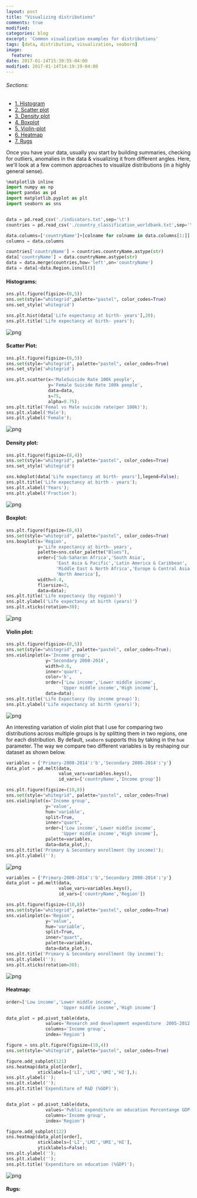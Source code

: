 ```yaml
---
layout: post
title: "Visualizing distributions"
comments: true
modified:
categories: blog
excerpt: 'Common visualization examples for distributions'
tags: [data, distribution, visualization, seaborn]
image:
  feature:
date: 2017-01-14T15:39:55-04:00
modified: 2017-01-14T14:19:19-04:00
---
```


###### Sections:

* [1. Histogram](#histogram)
* [2. Scatter plot](#scatter-plot)
* [3. Density plot](#density-plot)
* [4. Boxplot](#boxplot)
* [5. Violin-plot](#violin-plot)
* [6. Heatmap](#heatmap)
* [7. Rugs](#rugs)

Once you have your data, usually you start by building summaries, checking for outliers, anomalies in the data & visualizing it from different angles. Here, we'll look at a few common approaches to visualize distributions (in a highly general sense).



```python
%matplotlib inline
import numpy as np
import pandas as pd
import matplotlib.pyplot as plt
import seaborn as sns


data = pd.read_csv('./indicators.txt',sep='\t')
countries = pd.read_csv('./country_classification_worldbank.txt',sep='\t')

data.columns=['countryName']+[colname for colname in data.columns[1:]]
columns = data.columns

countries['countryName'] = countries.countryName.astype(str)
data['countryName'] = data.countryName.astype(str)
data = data.merge(countries,how='left',on='countryName')
data = data[~data.Region.isnull()]
```

#### Histograms:


```python
sns.plt.figure(figsize=(8,5))
sns.set(style="whitegrid",palette="pastel", color_codes=True)
sns.set_style('whitegrid')

sns.plt.hist(data['Life expectancy at birth- years'],20);
sns.plt.title('Life expectancy at birth- years');
```


![png](\images\blog\distributions\output_5_0.png)


#### Scatter Plot:


```python
sns.plt.figure(figsize=(8,5))
sns.set(style="whitegrid", palette="pastel", color_codes=True)
sns.set_style('whitegrid')

sns.plt.scatter(x='MaleSuicide Rate 100k people',
                y='Female Suicide Rate 100k people',
                data=data,
                s=75,
                alpha=0.75);
sns.plt.title('Femal vs Male suicide rate(per 100k)');
sns.plt.xlabel('Male');
sns.plt.ylabel('Female');
```


![png](\images\blog\distributions\output_7_0.png)


#### Density plot:


```python
sns.plt.figure(figsize=(8,4))
sns.set(style="whitegrid", palette="pastel", color_codes=True)
sns.set_style('whitegrid')

sns.kdeplot(data['Life expectancy at birth- years'],legend=False);
sns.plt.title('Life expectancy at birth - years');
sns.plt.xlabel('Years');
sns.plt.ylabel('Fraction');
```


![png](\images\blog\distributions\output_9_0.png)


#### Boxplot:


```python
sns.plt.figure(figsize=(8,4))
sns.set(style="whitegrid", palette="pastel", color_codes=True)
sns.boxplot(x='Region',
            y='Life expectancy at birth- years',
            palette=sns.color_palette("Blues"),
            order=['Sub-Saharan Africa','South Asia',
                   'East Asia & Pacific','Latin America & Caribbean',
                   'Middle East & North Africa','Europe & Central Asia',
                   'North America'],
            width=0.4,
            fliersize=3,
            data=data);
sns.plt.title('Life expectancy (by region)')
sns.plt.ylabel('Life expectancy at birth (years)')
sns.plt.xticks(rotation=30);
```


![png](\images\blog\distributions\output_11_0.png)


#### Violin plot:


```python
sns.plt.figure(figsize=(8,5))
sns.set(style="whitegrid", palette="pastel", color_codes=True);
sns.violinplot(x='Income group',
               y='Secondary 2008-2014',
               width=0.6,
               inner='quart',
               color='b',
               order=['Low income','Lower middle income',
                     'Upper middle income','High income'],
               data=data);
sns.plt.title('Life Expectancy (by income group)');
sns.plt.ylabel('Life expectancy at birth (years)');
```


![png](\images\blog\distributions\output_13_0.png)


An interesting variation of violin plot that I use for comparing two distributions across multiple groups is by splitting them in two regions, one for each distribution. By default, `seaborn` supports this by taking in the `hue` parameter. The way we compare two different variables is by reshaping our dataset as shown below.


```python
variables = {'Primary-2008-2014':'b','Secondary 2008-2014':'y'}
data_plot = pd.melt(data,
                    value_vars=variables.keys(),
                    id_vars=['countryName','Income group'])

sns.plt.figure(figsize=(10,8))
sns.set(style="whitegrid", palette="pastel", color_codes=True)
sns.violinplot(x='Income group',
               y='value',
               hue='variable',
               split=True,
               inner="quart",
               order=['Low income','Lower middle income',
                     'Upper middle income','High income'],
               palette=variables,
               data=data_plot,);
sns.plt.title('Primary & Secondary enrollment (by income)');
sns.plt.ylabel('');
```


![png](\images\blog\distributions\output_15_0.png)



```python
variables = {'Primary-2008-2014':'b','Secondary 2008-2014':'y'}
data_plot = pd.melt(data,
                    value_vars=variables.keys(),
                    id_vars=['countryName','Region'])

sns.plt.figure(figsize=(10,8))
sns.set(style="whitegrid", palette="pastel", color_codes=True)
sns.violinplot(x='Region',
               y='value',
               hue='variable',
               split=True,
               inner="quart",
               palette=variables,
               data=data_plot,);
sns.plt.title('Primary & Secondary enrollment (by income)');
sns.plt.ylabel('');
sns.plt.xticks(rotation=30);
```


![png](\images\blog\distributions\output_16_0.png)


#### Heatmap:


```python
order=['Low income','Lower middle income',
                     'Upper middle income','High income']

data_plot = pd.pivot_table(data,
               values='Research and development expenditure  2005-2012',
               columns='Income group',
               index='Region')

figure = sns.plt.figure(figsize=(10,4))
sns.set(style="whitegrid", palette="pastel", color_codes=True)

figure.add_subplot(121)
sns.heatmap(data_plot[order],
            xticklabels=['LI','LMI','UMI','HI'],);
sns.plt.ylabel('');
sns.plt.xlabel('');
sns.plt.title('Expenditure of R&D (%GDP)');


data_plot = pd.pivot_table(data,
               values='Public expenditure on education Percentange GDP',
               columns='Income group',
               index='Region')

figure.add_subplot(122)
sns.heatmap(data_plot[order],
            xticklabels=['LI','LMI','UMI','HI'],
            yticklabels=False);
sns.plt.ylabel('');
sns.plt.xlabel('');
sns.plt.title('Expenditure on education (%GDP)');
```


![png](\images\blog\distributions\output_18_0.png)


#### Rugs:
